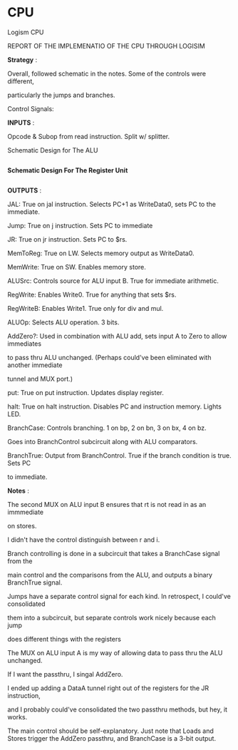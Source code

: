 # CPU

Logism CPU

REPORT OF THE IMPLEMENATIO OF THE CPU THROUGH LOGISIM

**Strategy** :

Overall, followed schematic in the notes. Some of the controls were different,

particularly the jumps and branches.

Control Signals:

**INPUTS** :

Opcode & Subop from read instruction. Split w/ splitter.

Schematic Design for The ALU

![]()

**Schematic Design For The Register Unit**

![]()

**OUTPUTS** :

JAL: True on jal instruction. Selects PC+1 as WriteData0, sets PC to the immediate.

Jump: True on j instruction. Sets PC to immediate

JR: True on jr instruction. Sets PC to $rs.

MemToReg: True on LW. Selects memory output as WriteData0.

MemWrite: True on SW. Enables memory store.

ALUSrc: Controls source for ALU input B. True for immediate arithmetic.

RegWrite: Enables Write0. True for anything that sets $rs.

RegWriteB: Enables Write1. True only for div and mul.

ALUOp: Selects ALU operation. 3 bits.

AddZero?: Used in combination with ALU add, sets input A to Zero to allow immediates

to pass thru ALU unchanged. (Perhaps could've been eliminated with another immediate

tunnel and MUX port.)

put: True on put instruction. Updates display register.

halt: True on halt instruction. Disables PC and instruction memory. Lights LED.

BranchCase: Controls branching. 1 on bp, 2 on bn, 3 on bx, 4 on bz.

Goes into BranchControl subcircuit along with ALU comparators.

BranchTrue: Output from BranchControl. True if the branch condition is true. Sets PC

to immediate.

**Notes** :

The second MUX on ALU input B ensures that rt is not read in as an immmediate

on stores.

I didn't have the control distinguish between r and i.

Branch controlling is done in a subcircuit that takes a BranchCase signal from the

main control and the comparisons from the ALU, and outputs a binary BranchTrue signal.

Jumps have a separate control signal for each kind. In retrospect, I could've consolidated

them into a subcircuit, but separate controls work nicely because each jump

does different things with the registers

The MUX on ALU input A is my way of allowing data to pass thru the ALU unchanged.

If I want the passthru, I singal AddZero.

I ended up adding a DataA tunnel right out of the registers for the JR instruction,

and I probably could've consolidated the two passthru methods, but hey, it works.

The main control should be self-explanatory. Just note that Loads and Stores trigger the AddZero passthru, and BranchCase is a 3-bit output.
